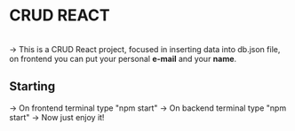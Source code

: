 <h1>CRUD REACT</h1>
<br>
-> This is a CRUD React project, focused in inserting data into db.json 
file, on frontend you can put your personal <strong>e-mail</strong> and your <strong>name</strong>.

<h2>Starting</h2>

-> On frontend terminal type "npm start" 
-> On backend terminal type "npm start"
-> Now just enjoy it!


